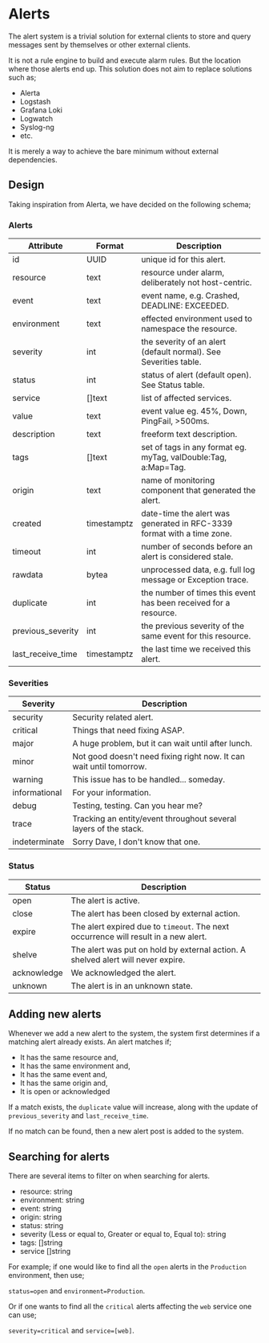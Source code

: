 # Alerts

The alert system is a trivial solution for external clients to store and query messages sent by themselves or other external clients.

It is not a rule engine to build and execute alarm rules. But the location where those alerts end up. This solution does not aim to replace solutions such as;

- Alerta
- Logstash
- Grafana Loki
- Logwatch
- Syslog-ng
- etc.

It is merely a way to achieve the bare minimum without external dependencies.


## Design

Taking inspiration from Alerta, we have decided on the following schema;

### Alerts

| Attribute           | Format      | Description                                                            |
|---------------------|-------------|------------------------------------------------------------------------|
| id                  | UUID        | unique id for this alert.                                              |
| resource            | text        | resource under alarm, deliberately not host-centric.                   |
| event               | text        | event name, e.g. Crashed, DEADLINE: EXCEEDED.                          |
| environment         | text        | effected environment used to namespace the resource.                   |
| severity            | int         | the severity of an alert (default normal). See Severities table.       |
| status              | int         | status of alert (default open). See Status table.                      |
| service             | []text      | list of affected services.                                             |
| value               | text        | event value eg. 45%, Down, PingFail, >500ms.                           |
| description         | text        | freeform text description.                                             |
| tags                | []text      | set of tags in any format eg. myTag, valDouble:Tag, a:Map=Tag.         |
| origin              | text        | name of monitoring component that generated the alert.                 |
| created             | timestamptz | date-time the alert was generated in RFC-3339 format with a time zone. |
| timeout             | int         | number of seconds before an alert is considered stale.                 |
| rawdata             | bytea       | unprocessed data, e.g. full log message or Exception trace.            |
| duplicate           | int         | the number of times this event has been received for a resource.       |
| previous\_severity  | int         | the previous severity of the same event for this resource.             |
| last\_receive\_time | timestamptz | the last time we received this alert.                                  |


### Severities

| Severity      | Description                                                       |
|---------------|-------------------------------------------------------------------|
| security      | Security related alert.                                           |
| critical      | Things that need fixing ASAP.                                     |
| major         | A huge problem, but it can wait until after lunch.                |
| minor         | Not good doesn't need fixing right now. It can wait until tomorrow. |
| warning       | This issue has to be handled... someday.                            |
| informational | For your information.                                             |
| debug         | Testing, testing. Can you hear me?                                |
| trace         | Tracking an entity/event throughout several layers of the stack.  |
| indeterminate | Sorry Dave, I don't know that one.                                |


### Status

| Status      | Description                                                                       |
|-------------|-----------------------------------------------------------------------------------|
| open        | The alert is active.                                                              |
| close       | The alert has been closed by external action.                                     |
| expire      | The alert expired due to `timeout`. The next occurrence will result in a new alert.   |
| shelve      | The alert was put on hold by external action. A shelved alert will never expire.  |
| acknowledge | We acknowledged the alert.                                                       |
| unknown     | The alert is in an unknown state.                                                 |

## Adding new alerts

Whenever we add a new alert to the system, the system first determines if a matching alert already exists. An alert matches if;

- It has the same resource and,
- It has the same environment and,
- It has the same event and,
- It has the same origin and,
- It is open or acknowledged

If a match exists, the `duplicate` value will increase, along with the update of `previous_severity` and `last_receive_time`.

If no match can be found, then a new alert post is added to the system.

## Searching for alerts

There are several items to filter on when searching for alerts.

- resource: string
- environment: string
- event: string
- origin: string
- status: string
- severity (Less or equal to, Greater or equal to, Equal to): string
- tags: []string
- service []string

For example; if one would like to find all the `open` alerts in the `Production` environment, then use;

`status=open` and `environment=Production`.

Or if one wants to find all the `critical` alerts affecting the `web` service one can use;

`severity=critical` and `service=[web]`.
